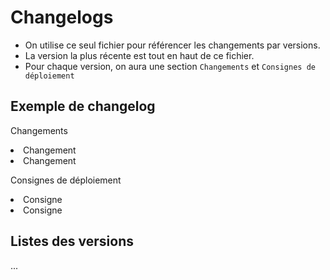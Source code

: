 # Changelogs

- On utilise ce seul fichier pour référencer les changements par versions.
- La version la plus récente est tout en haut de ce fichier.
- Pour chaque version, on aura une section `Changements` et `Consignes de déploiement`

## Exemple de changelog

<procedure title="Exemple de changelog" id="changelog-example">
    <title>Numéro de version</title>
    <p>Changements</p>
    <list>
        <li>Changement</li>
        <li>Changement</li>
    </list>
    <p>Consignes de déploiement</p>
    <list >
        <li>Consigne</li>
        <li>Consigne</li>
    </list>
</procedure>

## Listes des versions

...